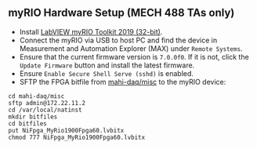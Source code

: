 ## myRIO Hardware Setup (MECH 488 TAs only)

- Install [LabVIEW myRIO Toolkit 2019 (32-bit)](https://www.ni.com/en-us/support/downloads/software-products/download.labview-myrio-toolkit.html#305910).
- Connect the myRIO via USB to host PC and find the device in Measurement and Automation Explorer (MAX) under `Remote Systems`.
- Ensure that the current firmware version is `7.0.0f0`. If it is not, click the `Update Firmware` button and install the latest firmware.
- Ensure `Enable Secure Shell Serve (sshd)` is enabled. 
- SFTP the FPGA bitfile from [mahi-daq/misc](https://github.com/mahilab/mahi-daq/tree/master/misc) to the myRIO device:
```shell
cd mahi-daq/misc
sftp admin@172.22.11.2
cd /var/local/natinst
mkdir bitfiles
cd bitfiles
put NiFpga_MyRio1900Fpga60.lvbitx
chmod 777 NiFpga_MyRio1900Fpga60.lvbitx
```


